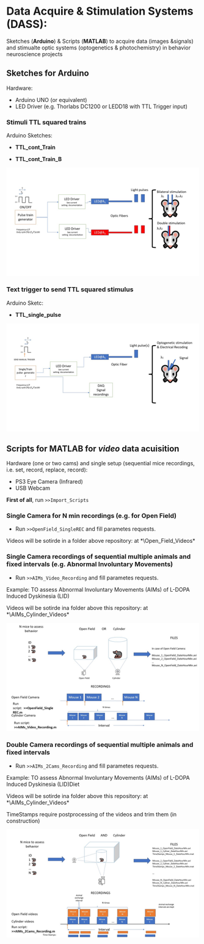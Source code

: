 # Data Acquire & Stimulation Systems (DASS):

Sketches (**Arduino**) & Scripts (**MATLAB**) to acquire data (images &signals) and stimualte optic systems (optogenetics & photochemistry)
in behavior neuroscience projects

## Sketches for Arduino

Hardware: 
- Arduino UNO (or equivalent)
- LED Driver (e.g. Thorlabs DC1200 or LEDD18 with TTL Trigger input)

### Stimuli TTL squared trains

Arduino Sketches:

- **TTL_cont_Train**

- **TTL_cont_Train_B**

![Examples: bilateral or double stimulation](/Documentation/Figures/Slide1.jpg)


### Text trigger to send TTL squared stimulus

Arduino Sketc:

- **TTL_single_pulse**

![Example: Optostimulation and electrical recording](/Documentation/Figures/Slide2.jpg)

## Scripts for MATLAB for *video* data acuisition

Hardware (one or two cams) and single setup (sequential mice recordings, i.e. set, record, replace, record):

- PS3 Eye Camera (Infrared)
- USB Webcam

**First of all**, run `>>Import_Scripts`

### Single Camera for N min recordings (e.g. for Open Field)

- Run `>>OpenField_SingleREC` and fill parametes requests.

Videos will be sotirde in a folder above repository: at *\Open_Field_Videos\*

### Single Camera recordings of sequential multiple animals and fixed intervals (e.g. Abnormal Involuntary Movements)

- Run `>>AIMs_Video_Recording` and fill parametes requests.

Example: TO assess Abnormal Involuntary Movements (AIMs) of L-DOPA Induced Dyskinesia (LID)

Videos will be sotirde ina folder above this repository: at *\AIMs_Cylinder_Videos\*

![Diagram and schema for single camera recordings](/Documentation/Figures/Slide3.jpg)

### Double Camera  recordings of sequential multiple animals and fixed intervals

- Run `>>AIMs_2Cams_Recording` and fill parametes requests.

Example: TO assess Abnormal Involuntary Movements (AIMs) of L-DOPA Induced Dyskinesia (LID)Diet

Videos will be sotirde ina folder above this repository: at *\AIMs_Cylinder_Videos\*

TimeStamps require postprocessing of the videos and trim them (in construction)

![Diagram and schema for two-camera recordings](/Documentation/Figures/Slide4.jpg)
